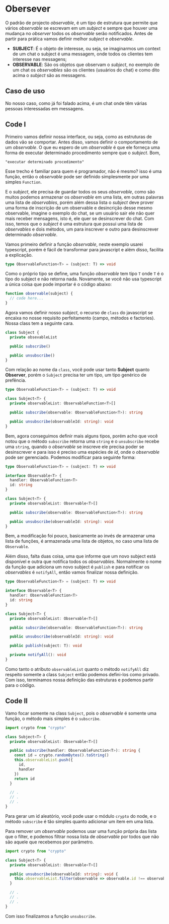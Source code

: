 # Obersever

O padrão de projecto _observable_, é um tipo de estrutura que permite que vários _observable_ se escrevam em um _subject_ e sempre que houver uma mudança no _observer_ todos os _observable_ serão notificados. Antes de partir para prática vamos definir melhor _subject_ e _observable_.

- **SUBJECT**: É o objeto de interesse, ou seja, se imaginarmos um context de um chat o subject é uma messagem, onde todos os clientes tem interesse nas messagens;
- **OBSERVABLE**: São os objetos que observam o _subject_, no exemplo de um chat os _observables_ são os clientes (usuários do chat) e como dito acima o _subject_ são as messagens.

## Caso de uso

No nosso caso, como já foi falado acima, é um chat onde têm várias pessoas interessadas em messagens.

## Code I

Primeiro vamos definir nossa interface, ou seja, como as estruturas de dados vão se comportar. Antes disso, vamos definir o comportamento de um _observable_. O que eu espero de um _observable_ é que ele forneça uma forma de executar determinado procedimento sempre que o _subject_. Bom,

```
"executar determinado procedimento"
```

Esse trecho é familiar para quem é programador, não é mesmo? isso é uma função, então o _observable_ pode ser definido simplesmente por uma simples `Function`.

E o _subject_, ele precisa de guardar todos os seus _observable_, como são muitos podemos armazenar os _observable_ em uma lista, em outras palavras uma lista de _observables_, porém além dessa lista o _subject_ deve prover uma forma de inscrição de um observable e desincrição desse mesmo observable, imagine o exemplo do chat, se um usuário sair ele não quer mais receber mensagens, isto é, ele quer se desinscrever do chat. Com isso, temos que o _subject_ é uma estrutura que possui uma lista de _observables_ e dois métodos, um para inscrever e outro para desinscrever determinado _observable_.

Vamos primeiro definir a função _observable_, neste exemplo usarei typescript, porém é fácil de transformar para javascript e além disso, facilita a explicação.

```ts
type ObservableFunction<T> = (subject: T) => void
```

Como o próprio tipo se define, uma função _observable_ tem tipo `T` onde `T` é o tipo do subject e não retorna nada. Novamente, se você não usa typescript a única coisa que pode importar é o código abaixo:

```js
function observable(subject) {
  // code here...
}
```

Agora vamos definir nosso _subject_, o recurso de `class` do javascript se encaixa no nosse requisito perfeitamento (campo, métodos e factories). Nossa class tem a seguinte cara.

```ts
class Subject {
  private obsevableList

  public subscribe()

  public unsubscribe()
}
```

Com relação ao nome da `class`, você pode usar tanto **Subject** quanto **Observer**, porém o `Subject` precisa ter um tipo, um tipo genérico de prefência.

```ts
type ObservableFunction<T> = (subject: T) => void

class Subject<T> {
  private observableList: ObservableFunction<T>[]

  public subscribe(observable: ObservableFunction<T>): string

  public unsubscribe(observableId: string): void
}
```

Bem, agora conseguimos definir mais alguns tipos, porém acho que você notou que o método `subscribe` retorna uma `string` e o `unsubscribe` recebe uma `string`, quando o _observable_ se inscreve ele precisa poder se desinscrever e para isso é preciso uma espécies de _id_, onde o _observable_ pode ser gerenciado. Podemos modificar para seguinte forma:

```ts
type ObservableFunction<T> = (subject: T) => void

interface Observable<T> {
  handler: ObservableFunction<T>
  id: string
}

class Subject<T> {
  private observableList: Observable<T>[]

  public subscribe(observable: ObservableFunction<T>): string

  public unsubscribe(observableId: string): void
}
```

Bem, a modificação foi pouco, basicamente ao invés de armazenar uma lista de funções, é armazenada uma lista de objetos, no caso uma lista de `Observable`.

Além disso, falta duas coisa, uma que informe que um novo subject está disponível e outra que notifica todos os _observables_. Normalmente o nome da função que adiciona um novo subject é `publish` e para notificar os _observables_ é `notifyAll`, então vamos finalizar nossa definição. 

```ts
type ObservableFunction<T> = (subject: T) => void

interface Observable<T> {
  handler: ObservableFunction<T>
  id: string
}

class Subject<T> {
  private observableList: Observable<T>[]

  public subscribe(observable: ObservableFunction<T>): string

  public unsubscribe(observableId: string): void

  public publish(subject: T): void

  private notifyAll(): void
}
```

Como tanto o atributo `observableList` quanto o método `notifyAll` diz respeito somente a class `Subject` então podemos defini-los como privado. Com isso, terminamos nossa definição das estruturas e podemos partir para o código.

## Code II

Vamo focar somente na class `Subject`, pois o _observable_ é somente uma função, o método mais simples é o `subscribe`.

```ts
import crypto from "crypto"

class Subject<T> {
  private observableList: Observable<T>[]

  public subscribe(handler: ObservableFunction<T>): string {
    const id = crypto.randomBytes().toString()
    this.observableList.push({
      id,
      handler
    })
    return id
  }

  // .
  // .
  // .
}
```

Para gerar um id aleatório, você pode usar o módulo `crypto` do node, e o método `subscribe` é tão simples quanto adicionar um item em uma lista.

Para remover um _observable_ podemos usar uma função própria das lista que o filter, e podemos filtrar nossa lista de _observable_ por todos que não são aquele que recebemos por parâmetro.

```ts
import crypto from "crypto"

class Subject<T> {
  private observableList: Observable<T>[]

  public unsubscribe(observableId: string): void {
    this.observableList.filter(observable => observable.id !== observableId)
  }

  // .
  // .
  // .
}
```

Com isso finalizamos a função `unsubscribe`.